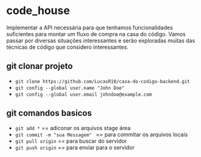 # code_house
Implementar a API necessária para que tenhamos funcionalidades suficientes para montar um fluxo de compra na casa do código.  Vamos passar por diversas situações interessantes e serão exploradas muitas das técnicas de código que considero interessantes.

## git  clonar projeto
- `git clone https://github.com/LucasR10/casa-do-codigo-backend.git`
- `git config --global user.name "John Doe"`
- `git config --global user.email johndoe@example.com`

## git comandos basicos 
- `git add *` == adiconar os arquivos stage área
- `git commit -m "sua Messagem" ` == para commitar os arquivos locais
- `git pull origin` == para buscar do servidor
- `git push origin` == para enviar para o servidor
